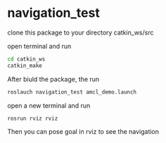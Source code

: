 # navigation_test

clone this package to your directory catkin_ws/src

open terminal and run
```bash
cd catkin_ws
catkin_make
```

 After biuld the package, the run
 ```bash
 roslauch navigation_test amcl_demo.launch
 ```
 open a new terminal and run
 ```bash 
 rosrun rviz rviz
 ```
 Then you can pose goal in rviz to see the navigation
